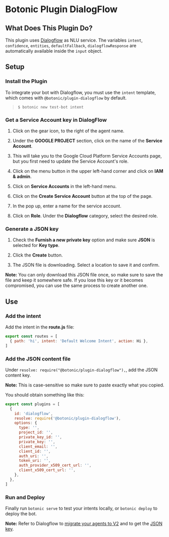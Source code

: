 # Botonic Plugin DialogFlow

## What Does This Plugin Do?

This plugin uses [Dialogflow](https://dialogflow.com/) as NLU service. The variables `intent`, `confidence`, `entities`, `defaultFallback`, `dialogflowResponse` are automatically available inside the `input` object.

## Setup

### Install the Plugin

To integrate your bot with Dialogflow, you must use the `intent` template, which comes with `@botonic/plugin-dialogflow` by default.

> `$ botonic new test-bot intent`

### Get a Service Account key in DialogFlow

1. Click on the gear icon, to the right of the agent name.

2. Under the **GOOGLE PROJECT** section, click on the name of the **Service Account**.
3. This will take you to the Google Cloud Platform Service Accounts page, but you first need to update the Service Account's role.

4. Click on the menu button in the upper left-hand corner and click on **IAM & admin**.

5. Click on **Service Accounts** in the left-hand menu.

6. Click on the **Create Service Account** button at the top of the page.

7. In the pop up, enter a name for the service account.

8. Click on **Role**. Under the **Dialogflow** category, select the desired role.

### Generate a JSON key

1. Check the **Furnish a new private key** option and make sure **JSON** is selected for **Key type**.

2. Click the **Create** button.
3. The JSON file is downloading. Select a location to save it and confirm.

**Note:** You can only download this JSON file once, so make sure to save the file and keep it somewhere safe. If you lose this key or it becomes compromised, you can use the same process to create another one.

## Use

### Add the intent

Add the intent in the **route.js** file:

```javascript
export const routes = [
  { path: 'hi', intent: 'Default Welcome Intent', action: Hi },
]
```

### Add the JSON content file

Under `resolve: require("@botonic/plugin-dialogflow"),`, add the JSON content key.

**Note:** This is case-sensitive so make sure to paste exactly what you copied.

You should obtain something like this:

```javascript
export const plugins = [
  {
    id: 'dialogflow',
    resolve: require('@botonic/plugin-dialogflow'),
    options: {
      type: '',
      project_id: '',
      private_key_id: '',
      private_key: '',
      client_email: '',
      client_id: '',
      auth_uri: '',
      token_uri: '',
      auth_provider_x509_cert_url: '',
      client_x509_cert_url: '',
    },
  },
]
```

### Run and Deploy

Finally run `botonic serve` to test your intents locally, or `botonic deploy` to deploy the bot.

**Note:** Refer to Dialogflow to [migrate your agents to V2](<(https://dialogflow.com/docs/reference/v1-v2-migration-guide#switch_your_agent_from_v1_to_v2)>) and to get the [JSON key](https://dialogflow.com/docs/reference/v2-auth-setup).
